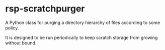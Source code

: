 rsp-scratchpurger
=================

A Python class for purging a directory hierarchy of files according to
some policy.

It is designed to be run periodically to keep scratch storage from
growing without bound.

